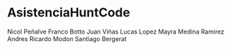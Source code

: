 # AsistenciaHuntCode

Nicol Peñalve
Franco Botto
Juan Viñas
Lucas Lopez
Mayra Medina
Ramirez Andres
Ricardo Modon
Santiago Bergerat

